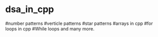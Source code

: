# dsa_in_cpp
#number patterns
#verticle patterns
#star patterns
#arrays in cpp
#for loops in cpp
#While loops and many more.
